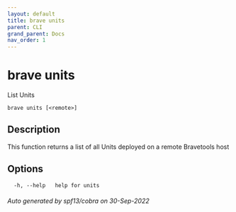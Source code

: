 ```yaml
---
layout: default
title: brave units
parent: CLI
grand_parent: Docs
nav_order: 1
---
```


# brave units

List Units

```
brave units [<remote>]
```

## Description

This function returns a list of all Units deployed on a remote Bravetools host

## Options

```
  -h, --help   help for units
```

###### Auto generated by spf13/cobra on 30-Sep-2022
